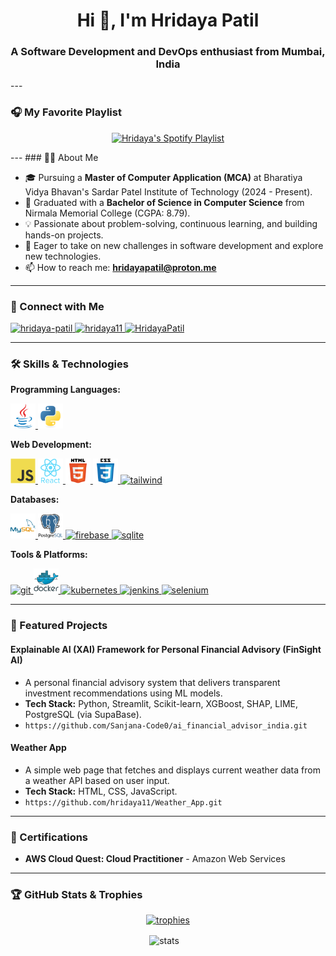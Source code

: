 <h1 align="center">Hi 👋, I'm Hridaya Patil</h1>
<h3 align="center">A Software Development and DevOps enthusiast from Mumbai, India</h3>
---

### 🎧 My Favorite Playlist
<p align="center">
  <a href="https://open.spotify.com/playlist/7Jrd4s7pKbngo65JE2GAh1">
    <img src="https://i.scdn.co/image/ab67706c0000bebb3283870349ac214e9f7831f4" alt="Hridaya's Spotify Playlist" width="300"/>
  </a>
</p>
---
### 🧑‍💻 About Me

- 🎓 Pursuing a **Master of Computer Application (MCA)** at Bharatiya Vidya Bhavan's Sardar Patel Institute of Technology (2024 - Present).
- 🔬 Graduated with a **Bachelor of Science in Computer Science** from Nirmala Memorial College (CGPA: 8.79).
- 💡 Passionate about problem-solving, continuous learning, and building hands-on projects.
- 🌱 Eager to take on new challenges in software development and explore new technologies.
- 📫 How to reach me: **hridayapatil@proton.me**

---

### 🤝 Connect with Me

<p align="left">
  <a href="https://linkedin.com/in/hridaya-patil-074a17214" target="_blank">
    <img src="https://raw.githubusercontent.com/rahuldkjain/github-profile-readme-generator/master/src/images/icons/Social/linked-in-alt.svg" alt="hridaya-patil" height="30" width="40" />
  </a>
  <a href="https://github.com/hridaya11" target="_blank">
    <img src="https://raw.githubusercontent.com/rahuldkjain/github-profile-readme-generator/master/src/images/icons/Social/github.svg" alt="hridaya11" height="30" width="40" />
  </a>
  <a href="https://leetcode.com/u/HridayaPatil/" target="_blank">
    <img src="https://raw.githubusercontent.com/rahuldkjain/github-profile-readme-generator/master/src/images/icons/Social/leet-code.svg" alt="HridayaPatil" height="30" width="40" />
  </a>
</p>

---

### 🛠️ Skills & Technologies

**Programming Languages:**
<p align="left">
  <a href="https://www.java.com" target="_blank" rel="noreferrer"> <img src="https://raw.githubusercontent.com/devicons/devicon/master/icons/java/java-original.svg" alt="java" width="40" height="40"/> </a>
  <a href="https://www.python.org" target="_blank" rel="noreferrer"> <img src="https://raw.githubusercontent.com/devicons/devicon/master/icons/python/python-original.svg" alt="python" width="40" height="40"/> </a>
</p>

**Web Development:**
<p align="left">
  <a href="https://developer.mozilla.org/en-US/docs/Web/JavaScript" target="_blank" rel="noreferrer"> <img src="https://raw.githubusercontent.com/devicons/devicon/master/icons/javascript/javascript-original.svg" alt="javascript" width="40" height="40"/> </a>
  <a href="https://reactjs.org/" target="_blank" rel="noreferrer"> <img src="https://raw.githubusercontent.com/devicons/devicon/master/icons/react/react-original-wordmark.svg" alt="react" width="40" height="40"/> </a>
  <a href="https://www.w3.org/html/" target="_blank" rel="noreferrer"> <img src="https://raw.githubusercontent.com/devicons/devicon/master/icons/html5/html5-original-wordmark.svg" alt="html5" width="40" height="40"/> </a>
  <a href="https://www.w3schools.com/css/" target="_blank" rel="noreferrer"> <img src="https://raw.githubusercontent.com/devicons/devicon/master/icons/css3/css3-original-wordmark.svg" alt="css3" width="40" height="40"/> </a>
  <a href="https://tailwindcss.com/" target="_blank" rel="noreferrer"> <img src="https://www.vectorlogo.zone/logos/tailwindcss/tailwindcss-icon.svg" alt="tailwind" width="40" height="40"/> </a>
</p>

**Databases:**
<p align="left">
  <a href="https://www.mysql.com/" target="_blank" rel="noreferrer"> <img src="https://raw.githubusercontent.com/devicons/devicon/master/icons/mysql/mysql-original-wordmark.svg" alt="mysql" width="40" height="40"/> </a>
  <a href="https://www.postgresql.org" target="_blank" rel="noreferrer"> <img src="https://raw.githubusercontent.com/devicons/devicon/master/icons/postgresql/postgresql-original-wordmark.svg" alt="postgresql" width="40" height="40"/> </a>
  <a href="https://firebase.google.com/" target="_blank" rel="noreferrer"> <img src="https://www.vectorlogo.zone/logos/firebase/firebase-icon.svg" alt="firebase" width="40" height="40"/> </a>
  <a href="https://www.sqlite.org/" target="_blank" rel="noreferrer"> <img src="https://www.vectorlogo.zone/logos/sqlite/sqlite-icon.svg" alt="sqlite" width="40" height="40"/> </a>
</p>

**Tools & Platforms:**
<p align="left">
  <a href="https://git-scm.com/" target="_blank" rel="noreferrer"> <img src="https://www.vectorlogo.zone/logos/git-scm/git-scm-icon.svg" alt="git" width="40" height="40"/> </a>
  <a href="https://www.docker.com/" target="_blank" rel="noreferrer"> <img src="https://raw.githubusercontent.com/devicons/devicon/master/icons/docker/docker-original-wordmark.svg" alt="docker" width="40" height="40"/> </a>
  <a href="https://kubernetes.io" target="_blank" rel="noreferrer"> <img src="https://www.vectorlogo.zone/logos/kubernetes/kubernetes-icon.svg" alt="kubernetes" width="40" height="40"/> </a>
  <a href="https://www.jenkins.io" target="_blank" rel="noreferrer"> <img src="https://www.vectorlogo.zone/logos/jenkins/jenkins-icon.svg" alt="jenkins" width="40" height="40"/> </a>
  <a href="https://www.selenium.dev" target="_blank" rel="noreferrer"> <img src="https://raw.githubusercontent.com/detain/svg-logos/780f25886640cef088af9941846552f8ce6f2e8f/svg/selenium-logo.svg" alt="selenium" width="40" height="40"/> </a>
</p>

---

### 📌 Featured Projects

#### **Explainable AI (XAI) Framework for Personal Financial Advisory (FinSight AI)**
- A personal financial advisory system that delivers transparent investment recommendations using ML models.
- **Tech Stack:** Python, Streamlit, Scikit-learn, XGBoost, SHAP, LIME, PostgreSQL (via SupaBase).
- `https://github.com/Sanjana-Code0/ai_financial_advisor_india.git`

#### **Weather App**
- A simple web page that fetches and displays current weather data from a weather API based on user input.
- **Tech Stack:** HTML, CSS, JavaScript.
- `https://github.com/hridaya11/Weather_App.git`

---

### 📜 Certifications
- **AWS Cloud Quest: Cloud Practitioner** - Amazon Web Services

---

### 🏆 GitHub Stats & Trophies

<p align="center">
  <a href="https://github.com/ryo-ma/github-profile-trophy">
    <img src="https://github-profile-trophy.vercel.app/?username=hridaya11&theme=radical&no-frame=true&no-bg=true" alt="trophies"/>
  </a>
</p>

<p align="center">
  <img align="center" src="https://github-readme-stats.vercel.app/api?username=hridaya11&show_icons=true&locale=en&theme=radical" alt="stats"/>
    
<!--   <img align="center" src="https://github-readme-streak-stats.herokuapp.com/?user=hridaya11&theme=radical" alt="streak"/>
</p>
<br>
<p align="center">
  <img src="https://github-readme-activity-graph.cyclic.app/graph?username=hridaya11&theme=github-compact" alt="activity graph" />
</p>
 -->
